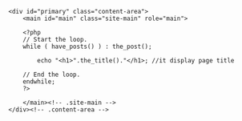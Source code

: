 <?php
/**
 * The template for displaying all single posts and attachments
 */
  
get_header(); ?>
  
    <div id="primary" class="content-area">
        <main id="main" class="site-main" role="main">
  
        <?php
        // Start the loop.
        while ( have_posts() ) : the_post();
  
            echo "<h1>".the_title()."</h1>; //it display page title
  
        // End the loop.
        endwhile;
        ?>
  
        </main><!-- .site-main -->
    </div><!-- .content-area -->
  
<?php get_footer(); ?>
